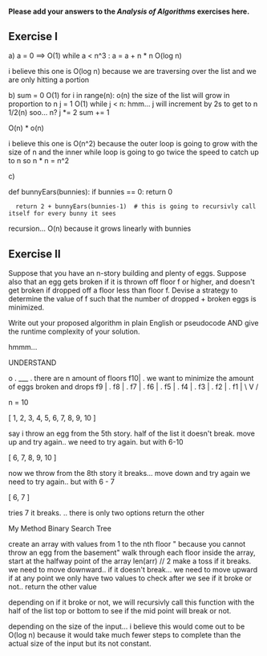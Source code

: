 #### Please add your answers to the ***Analysis of  Algorithms*** exercises here.

## Exercise I

a)
a = 0  ==> O(1)
while a < n^3 : a = a + n * n O(log n)

i believe this one is O(log n)
because we are traversing over the list and we are only hitting a portion

b)
sum = 0  O(1)
for i in range(n): o(n)  the size of the list will grow in proportion to n
    j = 1  O(1)
    while j < n: hmm... j will increment by 2s to get to n  1/2(n) soo... n?
        j *= 2 
        sum += 1

O(n) * o(n)

i believe this one is O(n^2)
because the outer loop is going to grow with the size of n
and the inner while loop is going to go twice the speed to catch up to n 
so n * n  = n^2


c)

def bunnyEars(bunnies):
      if bunnies == 0:
        return 0

      return 2 + bunnyEars(bunnies-1)  # this is going to recursivly call itself for every bunny it sees

recursion... O(n) because it grows linearly with bunnies

## Exercise II

Suppose that you have an n-story building and plenty of eggs. Suppose also that an egg gets broken if it is thrown off floor f or higher, and doesn't get broken if dropped off a floor less than floor f. Devise a strategy to determine the value of f such that the number of dropped + broken eggs is minimized.

Write out your proposed algorithm in plain English or pseudocode AND give the runtime complexity of your solution.

hmmm...

UNDERSTAND 

o .
___ .                                                   there are n amount of floors
f10|   .                                                  we want to minimize the amount of eggs broken and drops
f9 |     .
f8 |       .
f7 |        .
f6 |        .
f5 |        .
f4 |        .
f3 |        .
f2 |        .
f1 |      \ V /


n = 10

[ 1, 2, 3, 4, 5, 6, 7, 8, 9, 10 ]

say i throw an egg from the 5th story.  half of the list
it doesn't break.  move up and try again..
we need to try again. but with 6-10 

[ 6, 7, 8, 9, 10 ]

now we throw from the 8th story 
it breaks... move down and try again
we need to try again.. but with 6 - 7

[ 6, 7 ]

tries 7 
it breaks. .. there is only two options return the other


My Method Binary Search Tree


create an array with values from 1 to the nth floor                        " because you cannot throw an egg from the basement"
walk through each floor inside the array, 
start at the halfway point of the array len(arr) // 2 
make a toss
if it breaks. we need to move downward..
if it doesn't break... we need to move upward
if at any point we only have two values to check after we see if it broke or not.. return the other value

depending on if it broke or not, 
we will recursivly call this function with the half of the list top or bottom to see if the mid point will break or not.


depending on the size of the input...
i believe this would come out to be O(log n)
because it would take much fewer steps to complete than the actual size of the input but its not constant.